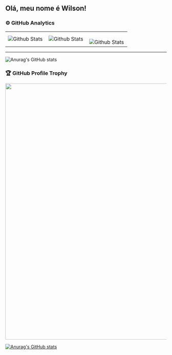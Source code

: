 ## Olá, meu nome é Wilson!

### ⚙️ GitHub Analytics

<table>
  <tr>
    <td>
      <img
        align="left"
        src="https://github-readme-stats.vercel.app/api?username=wilmaximodev&theme=dark&hide_border=false&include_all_commits=true"
        alt="Github Stats"
      />
    </td>
    <td>
      <img
        align="left"
        src="https://github-readme-stats.vercel.app/api/top-langs/?username=wilmaximodev&theme=dark&hide_border=false&include_all_commits=true&count_private=true&layout=compact"
        alt="Github Stats"
      />
    </td>
    <td>
      <br />
      <img
        align="left"
        src="https://github-readme-streak-stats.herokuapp.com/?user=wilmaximodev&theme=dark&hide_border=false"
        alt="Github Stats"
      />
    </td>
  </tr>
</table>

--- 

![Anurag's GitHub stats](https://github-readme-stats.vercel.app/api?username=ilmaximodev&show=reviews,discussions_started,discussions_answered,prs_merged,prs_merged_percentage)

### 🏆 GitHub Profile Trophy

<p align="center">
  <a
    href="https://github.com/ryo-ma/github-profile-trophy"
    title="repositório de troféus"
  >
    <img
      width="800"
      src="https://github-profile-trophy.vercel.app/?username=wilmaximodev&column=8&theme=darkhub&no-frame=true&no-bg=true"
    />
  </a>
</p>

[![Anurag's GitHub stats](https://github-readme-stats.vercel.app/api?username=wilmaximodev)](https://github.com/anuraghazra/github-readme-stats)

